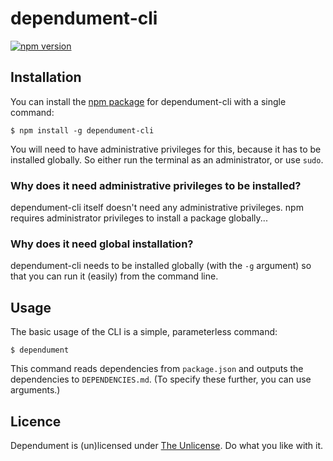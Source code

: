 # dependument-cli

[![npm version](https://badge.fury.io/js/dependument-cli.svg)](https://badge.fury.io/js/dependument-cli)

## Installation

You can install the [npm package](https://www.npmjs.com/package/dependument-cli) for dependument-cli with a single command:

    $ npm install -g dependument-cli

You will need to have administrative privileges for this, because it has to be installed globally. So either run the terminal as an administrator, or use `sudo`.

### Why does it need administrative privileges to be installed?
dependument-cli itself doesn't need any administrative privileges. npm requires administrator privileges to install a package globally...

### Why does it need global installation?
dependument-cli needs to be installed globally (with the `-g` argument) so that you can run it (easily) from the command line.

## Usage

The basic usage of the CLI is a simple, parameterless command:

    $ dependument

This command reads dependencies from `package.json` and outputs the dependencies to `DEPENDENCIES.md`. (To specify these further, you can use arguments.)

## Licence
Dependument is (un)licensed under [The Unlicense](http://unlicense.org/). Do what you like with it.
